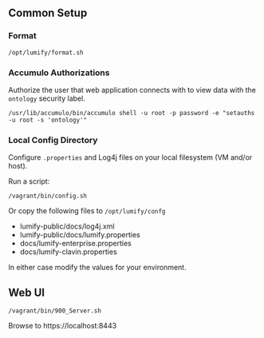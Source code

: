 ## Common Setup

### Format

    /opt/lumify/format.sh


### Accumulo Authorizations

Authorize the user that web application connects with to view data with the `ontology` security label.

    /usr/lib/accumulo/bin/accumulo shell -u root -p password -e "setauths -u root -s 'ontology'"


### Local Config Directory

Configure `.properties` and Log4j files on your local filesystem (VM and/or host).

Run a script:

    /vagrant/bin/config.sh

Or copy the following files to `/opt/lumify/confg`

- lumify-public/docs/log4j.xml
- lumify-public/docs/lumify.properties
- docs/lumify-enterprise.properties
- docs/lumify-clavin.properties

In either case modify the values for your environment.


## Web UI

    /vagrant/bin/900_Server.sh

Browse to https://localhost:8443
